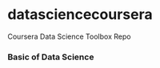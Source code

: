 datasciencecoursera
===================

Coursera Data Science Toolbox Repo

### Basic of Data Science
